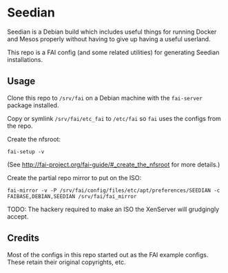 # Seedian

Seedian is a Debian build which includes useful things for running Docker and
Mesos properly without having to give up having a useful userland.

This repo is a FAI config (and some related utilities) for generating Seedian
installations.


## Usage

Clone this repo to `/srv/fai` on a Debian machine with the `fai-server` package
installed.

Copy or symlink `/srv/fai/etc_fai` to `/etc/fai` so `fai` uses the configs from
the repo.

Create the nfsroot:
```
fai-setup -v
```
(See http://fai-project.org/fai-guide/#_create_the_nfsroot for more details.)

Create the partial repo mirror to put on the ISO:
```
fai-mirror -v -P /srv/fai/config/files/etc/apt/preferences/SEEDIAN -c FAIBASE,DEBIAN,SEEDIAN /srv/fai/fai_mirror
```

TODO: The hackery required to make an ISO the XenServer will grudgingly accept.


## Credits

Most of the configs in this repo started out as the FAI example configs. These
retain their original copyrights, etc.
